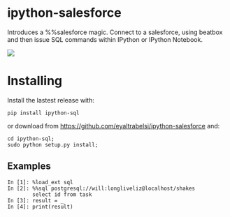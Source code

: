 # ipython-salesforce

Introduces a %%salesforce magic.
Connect to a salesforce, using beatbox and then issue SQL commands within IPython or IPython Notebook.

![](https://github.com/eyaltrabelsi/ipython-salesforce/salesforce-y-u-no-work.jpg.png)

# Installing


Install the lastest release with:<br/>
    
    pip install ipython-sql 

or download from https://github.com/eyaltrabelsi/ipython-salesforce and:<br/>

    cd ipython-sql;
    sudo python setup.py install;

    
Examples
--------

    In [1]: %load_ext sql
    In [2]: %%sql postgresql://will:longliveliz@localhost/shakes
            select id from task
    In [3]: result = _
    In [4]: print(result)
   
   

